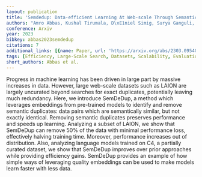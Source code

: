 ```yaml
---
layout: publication
title: 'Semdedup: Data-efficient Learning At Web-scale Through Semantic Deduplication'
authors: "Amro Abbas, Kushal Tirumala, D\xE1niel Simig, Surya Ganguli, Ari S. Morcos"
conference: Arxiv
year: 2023
bibkey: abbas2023semdedup
citations: 7
additional_links: [{name: Paper, url: 'https://arxiv.org/abs/2303.09540'}]
tags: [Efficiency, Large-Scale Search, Datasets, Scalability, Evaluation]
short_authors: Abbas et al.
---
```

Progress in machine learning has been driven in large part by massive
increases in data. However, large web-scale datasets such as LAION are largely
uncurated beyond searches for exact duplicates, potentially leaving much
redundancy. Here, we introduce SemDeDup, a method which leverages embeddings
from pre-trained models to identify and remove semantic duplicates: data pairs
which are semantically similar, but not exactly identical. Removing semantic
duplicates preserves performance and speeds up learning. Analyzing a subset of
LAION, we show that SemDeDup can remove 50% of the data with minimal
performance loss, effectively halving training time. Moreover, performance
increases out of distribution. Also, analyzing language models trained on C4, a
partially curated dataset, we show that SemDeDup improves over prior approaches
while providing efficiency gains. SemDeDup provides an example of how simple
ways of leveraging quality embeddings can be used to make models learn faster
with less data.